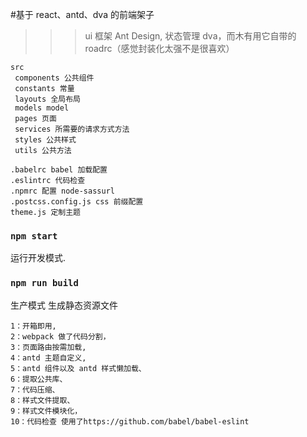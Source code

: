 #基于 react、antd、dva 的前端架子

> > > ui 框架 Ant Design,
> > > 状态管理 dva，而木有用它自带的 roadrc（感觉封装化太强不是很喜欢）

```项目结构
src
 components 公共组件
 constants 常量
 layouts 全局布局
 models model
 pages 页面
 services 所需要的请求方式方法
 styles 公共样式
 utils 公共方法

.babelrc babel 加载配置
.eslintrc 代码检查
.npmrc 配置 node-sassurl
.postcss.config.js css 前缀配置
theme.js 定制主题
```

### `npm start`

运行开发模式.<br>

### `npm run build`

生产模式 生成静态资源文件

```架子优点
1：开箱即用,
2：webpack 做了代码分割，
3：页面路由按需加载,
4：antd 主题自定义,
5：antd 组件以及 antd 样式懒加载、
6：提取公共库、
7：代码压缩、
8：样式文件提取、
9：样式文件模块化，
10：代码检查 使用了https://github.com/babel/babel-eslint
```
